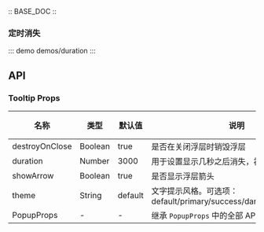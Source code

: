 :: BASE_DOC ::

### 定时消失

::: demo demos/duration
:::

## API
### Tooltip Props

名称 | 类型 | 默认值 | 说明 | 必传
-- | -- | -- | -- | --
destroyOnClose | Boolean | true | 是否在关闭浮层时销毁浮层 | N
duration | Number | 3000 | 用于设置显示几秒之后消失，初始第一次有效 | N
showArrow | Boolean | true | 是否显示浮层箭头 | N
theme | String | default | 文字提示风格。可选项：default/primary/success/danger/warning/light | N
PopupProps | - | - | 继承 `PopupProps` 中的全部 API | N
